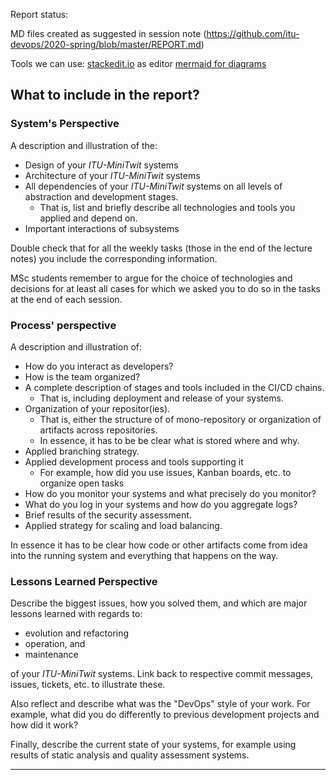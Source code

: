 Report status:

MD files created as suggested in session note (https://github.com/itu-devops/2020-spring/blob/master/REPORT.md)

Tools we can use:
[stackedit.io](https://stackedit.io/) as editor
[mermaid for diagrams](https://mermaid-js.github.io/mermaid/#/n00b-gettingStarted?id=a-basic-mermaid-user-guide-for-beginners)

## What to include in the report?

### System's Perspective

A description and illustration of the:

  - Design of your _ITU-MiniTwit_ systems
  - Architecture of your _ITU-MiniTwit_ systems
  - All dependencies of your _ITU-MiniTwit_ systems on all levels of abstraction and development stages.
    - That is, list and briefly describe all technologies and tools you applied and depend on.
  - Important interactions of subsystems


Double check that for all the weekly tasks (those in the end of the lecture notes) you include the corresponding information.

MSc students remember to argue for the choice of technologies and decisions for at least all cases for which we asked you to do so in the tasks at the end of each session.


### Process' perspective

A description and illustration of:


  - How do you interact as developers?
  - How is the team organized?
  - A complete description of stages and tools included in the CI/CD chains.
    -  That is, including deployment and release of your systems.
  - Organization of your repositor(ies).
    - That is, either the structure of of mono-repository or organization of artifacts across repositories.
    - In essence, it has to be be clear what is stored where and why.
  - Applied branching strategy.
  - Applied development process and tools supporting it
    - For example, how did you use issues, Kanban boards, etc. to organize open tasks
  - How do you monitor your systems and what precisely do you monitor?
  - What do you log in your systems and how do you aggregate logs?
  - Brief results of the security assessment.
  - Applied strategy for scaling and load balancing.


In essence it has to be clear how code or other artifacts come from idea into the running system and everything that happens on the way.


### Lessons Learned Perspective

Describe the biggest issues, how you solved them, and which are major lessons learned with regards to:

  - evolution and refactoring 
  - operation, and
  - maintenance

of your _ITU-MiniTwit_ systems. Link back to respective commit messages, issues, tickets, etc. to illustrate these.


Also reflect and describe what was the "DevOps" style of your work. For example, what did you do differently to previous development projects and how did it work?



Finally, describe the current state of your systems, for example using results of static analysis and quality assessment systems.


---------
